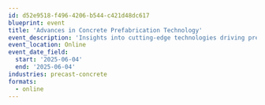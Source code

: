```yaml
---
id: d52e9518-f496-4206-b544-c421d48dc617
blueprint: event
title: 'Advances in Concrete Prefabrication Technology'
event_description: 'Insights into cutting-edge technologies driving precast construction'
event_location: Online
event_date_field:
  start: '2025-06-04'
  end: '2025-06-04'
industries: precast-concrete
formats:
  - online
---
```

